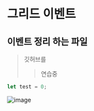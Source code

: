 # 그리드 이벤트

이벤트 정리 하는 파일
---
> 깃허브를
>> 연습중

```javascript
let test = 0;
```
![image](https://github.com/user-attachments/assets/7694049d-c00b-41ba-b90a-aa03f444722a)
